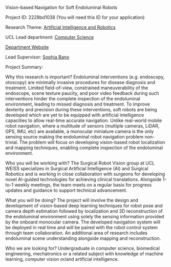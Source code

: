 Vision-based Navigation for Soft Endoluminal Robots

Project ID: 2228bd1038
(You will need this ID for your application)

Research Theme: [Artificial Intelligence and Robotics](../themes/artificial-intelligence-and-robotics.md)

UCL Lead department: [Computer Science](../departments/computer-science.md)

[Department Website](https://www.ucl.ac.uk/computer-science)

Lead Supervisor: [Sophia Bano](https://iris.ucl.ac.uk/iris/browse/profile?upi=SBANO36)

Project Summary:

Why this research is important?
 Endoluminal interventions (e.g. endoscopy, otoscopy) are minimally invasive procedures for disease diagnosis and treatment. Limited field-of-view, constrained maneuverability of the endoscope, scene texture paucity, and poor video feedback during such interventions hinder the complete inspection of the endoluminal environment, leading to missed diagnosis and treatment. To improve dexterity and precision during these interventions, soft robots are being developed which are yet to be equipped with artificial intelligence capacities to allow real-time accurate navigation. Unlike real-world mobile robot navigation, where a multitude of sensors (multiple cameras, LiDAR, GPS, IMU, etc) are available, a monocular miniature camera is the only sensing source making the endoluminal robot navigation problem non-trivial. The problem will focus on developing vision-based robot localization and mapping techniques, enabling complete inspection of the endoluminal environment. 
 
 Who you will be working with?
 The Surgical Robot Vision group at UCL WEISS specializes in Surgical Artificial Intelligence (AI) and Surgical Robotics and is working in close collaboration with surgeons for developing novel AI-guided technologies for achieving clinical translations. Alongside 1-to-1 weekly meetings, the team meets on a regular basis for progress updates and guidance to support technical advancement. 
 
 What you will be doing?
 The project will involve the design and development of vision-based deep learning techniques for robot pose and camera depth estimation followed by localization and 3D reconstruction of the endoluminal environment using solely the sensing information provided by the onboard monocular camera. The developed navigation system will be deployed in real time and will be paired with the robot control system through team collaboration. An additional area of research includes endoluminal scene understanding alongside mapping and reconstruction. 
 
 Who we are looking for?
 Undergraduate in computer science, biomedical engineering, mechatronics or a related subject with knowledge of machine learning, computer vision or/and artificial intelligence.